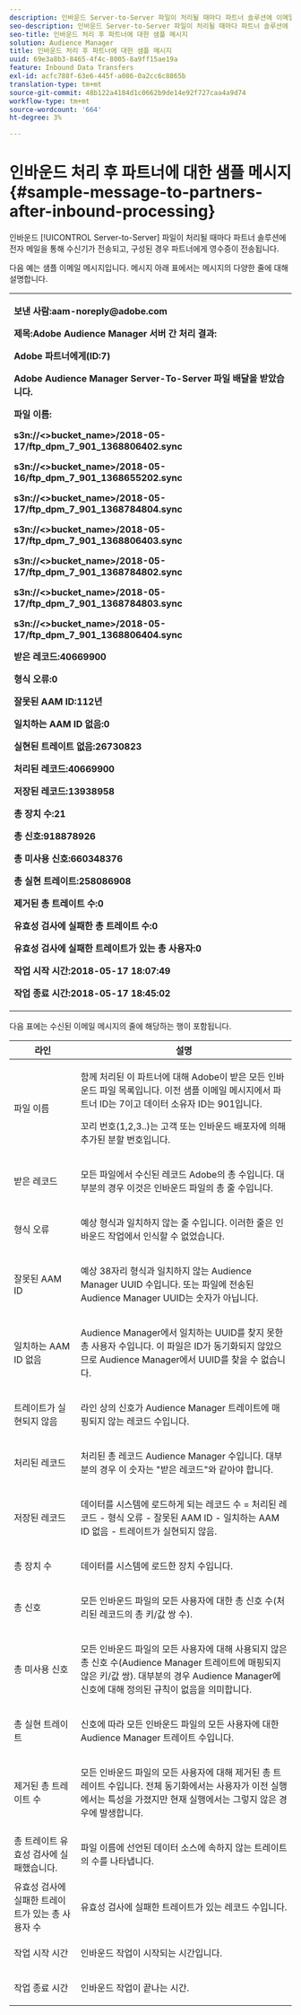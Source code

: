 ```yaml
---
description: 인바운드 Server-to-Server 파일이 처리될 때마다 파트너 솔루션에 이메일을 통해 수신기가 전송되고, 구성된 경우 파트너에게 영수증이 전송됩니다.
seo-description: 인바운드 Server-to-Server 파일이 처리될 때마다 파트너 솔루션에 이메일을 통해 수신기가 전송되고, 구성된 경우 파트너에게 영수증이 전송됩니다.
seo-title: 인바운드 처리 후 파트너에 대한 샘플 메시지
solution: Audience Manager
title: 인바운드 처리 후 파트너에 대한 샘플 메시지
uuid: 69e3a8b3-8465-4f4c-8005-8a9ff15ae19a
feature: Inbound Data Transfers
exl-id: acfc788f-63e6-445f-a086-0a2cc6c8865b
translation-type: tm+mt
source-git-commit: 48b122a4184d1c0662b9de14e92f727caa4a9d74
workflow-type: tm+mt
source-wordcount: '664'
ht-degree: 3%

---
```


# 인바운드 처리 후 파트너에 대한 샘플 메시지{#sample-message-to-partners-after-inbound-processing}

인바운드 [!UICONTROL Server-to-Server] 파일이 처리될 때마다 파트너 솔루션에 전자 메일을 통해 수신기가 전송되고, 구성된 경우 파트너에게 영수증이 전송됩니다.

<!-- r_inbound_message.xml -->

다음 예는 샘플 이메일 메시지입니다. 메시지 아래 표에서는 메시지의 다양한 줄에 대해 설명합니다.

<table id="table_F579C2278A044213BFCEF97F3BEC2C0C"> 
 <tbody> 
  <tr> 
   <td colname="col1"> <p> <b>보낸 사람:aam-noreply@adobe.com  </b> </p> <p> <b>제목:Adobe Audience Manager 서버 간 처리 결과:</b> </p> <p> <b>Adobe 파트너에게(ID:7)</b> <b></b> </p> <p> <b>Adobe Audience Manager Server-To-Server 파일 배달을 받았습니다.</b> </p> <p> <b>파일 이름:</b> <i></i> </p> <p> <b> s3n://&lt;&gt;bucket_name&gt;</i>/2018-05-17/ftp_dpm_7_901_1368806402.sync</b><i> </i></p> <p> <b> s3n://&lt;&gt;bucket_name&gt;</i>/2018-05-16/ftp_dpm_7_901_1368655202.sync  </b><i> </i></p> <p> <b>s3n://&lt;&gt;bucket_name&gt;</i>/2018-05-17/ftp_dpm_7_901_1368784804.sync  </b><i> </i></p> <p> <b>s3n://&lt;&gt;bucket_name&gt;</i>/2018-05-17/ftp_dpm_7_901_1368806403.sync  </b><i> </i></p> <p> <b>s3n://&lt;&gt;bucket_name&gt;</i>/2018-05-17/ftp_dpm_7_901_1368784802.sync  </b><i> </i></p> <p> <b>s3n://&lt;&gt;bucket_name&gt;</i>/2018-05-17/ftp_dpm_7_901_1368784803.sync  </b><i> </i></p> <p> <b>s3n://&lt;&gt;bucket_name&gt;</i>/2018-05-17/ftp_dpm_7_901_1368806404.sync</b><i> </i></p> <p> <b>받은 레코드:40669900</b> </p> <p><b>형식 오류:0</b> </p> <p> <b>잘못된 AAM ID:112년  </b> </p> <p> <b>일치하는 AAM ID 없음:0  </b> </p> <p> <b>실현된 트레이트 없음:26730823  </b> </p> <p> <b>처리된 레코드:40669900  </b> </p> <p> <b>저장된 레코드:13938958  </b> </p> <p> <b>총 장치 수:21  </b> </p> <p> <b>총 신호:918878926  </b> </p> <p> <b>총 미사용 신호:660348376  </b> </p> <p> <b>총 실현 트레이트:258086908  </b> </p> <p> <b>제거된 총 트레이트 수:0  </b> </p> <p> <b>유효성 검사에 실패한 총 트레이트 수:0  </b> </p> <p> <b>유효성 검사에 실패한 트레이트가 있는 총 사용자:0  </b> </p> <p> <b>작업 시작 시간:2018-05-17 18:07:49  </b> </p> <p> <b>작업 종료 시간:2018-05-17 18:45:02</b> </p> </td> 
  </tr> 
 </tbody> 
</table>

다음 표에는 수신된 이메일 메시지의 줄에 해당하는 행이 포함됩니다.

<table id="table_93076D46AC50411395E72B9B987E99BE"> 
 <thead> 
  <tr> 
   <th colname="col1" class="entry"> 라인 </th> 
   <th colname="col2" class="entry"> 설명 </th> 
  </tr> 
 </thead>
 <tbody> 
  <tr> 
   <td colname="col1"> 파일 이름 </td> 
   <td colname="col2"> <p>함께 처리된 이 파트너에 대해 Adobe이 받은 모든 인바운드 파일 목록입니다. 이전 샘플 이메일 메시지에서 파트너 ID는 7이고 데이터 소유자 ID는 901입니다. </p> <p>꼬리 번호(1,2,3..)는 고객 또는 인바운드 배포자에 의해 추가된 분할 번호입니다. </p> </td> 
  </tr> 
  <tr> 
   <td colname="col1"> 받은 레코드 </td> 
   <td colname="col2"> <p>모든 파일에서 수신된 레코드 Adobe의 총 수입니다. 대부분의 경우 이것은 인바운드 파일의 총 줄 수입니다. </p> </td> 
  </tr> 
  <tr> 
   <td colname="col1"> 형식 오류 </td> 
   <td colname="col2"> <p>예상 형식과 일치하지 않는 줄 수입니다. 이러한 줄은 인바운드 작업에서 인식할 수 없었습니다. </p> </td> 
  </tr> 
  <tr> 
   <td colname="col1"> 잘못된 AAM ID </td> 
   <td colname="col2"> <p>예상 38자리 형식과 일치하지 않는 Audience Manager UUID 수입니다. 또는 파일에 전송된 Audience Manager UUID는 숫자가 아닙니다. </p> </td> 
  </tr> 
  <tr> 
   <td colname="col1"> 일치하는 AAM ID 없음 </td> 
   <td colname="col2"> <p>Audience Manager에서 일치하는 UUID를 찾지 못한 총 사용자 수입니다. 이 파일은 ID가 동기화되지 않았으므로 Audience Manager에서 UUID를 찾을 수 없습니다. </p> </td> 
  </tr> 
  <tr> 
   <td colname="col1"> 트레이트가 실현되지 않음 </td> 
   <td colname="col2"> <p>라인 상의 신호가 Audience Manager 트레이트에 매핑되지 않는 레코드 수입니다. </p> </td> 
  </tr> 
  <tr> 
   <td colname="col1"> 처리된 레코드 </td> 
   <td colname="col2"> <p>처리된 총 레코드 Audience Manager 수입니다. 대부분의 경우 이 숫자는 "받은 레코드"와 같아야 합니다. </p> </td> 
  </tr> 
  <tr> 
   <td colname="col1"> 저장된 레코드 </td> 
   <td colname="col2"> <p>데이터를 시스템에 로드하게 되는 레코드 수 = 처리된 레코드 - 형식 오류 - 잘못된 AAM ID - 일치하는 AAM ID 없음 - 트레이트가 실현되지 않음. </p> </td> 
  </tr> 
  <tr> 
   <td colname="col1"> 총 장치 수 </td> 
   <td colname="col2"> <p>데이터를 시스템에 로드한 장치 수입니다. </p> </td> 
  </tr> 
  <tr> 
   <td colname="col1"> 총 신호 </td> 
   <td colname="col2"> <p> 모든 인바운드 파일의 모든 사용자에 대한 총 신호 수(처리된 레코드의 총 키/값 쌍 수). </p> </td> 
  </tr> 
  <tr> 
   <td colname="col1"> 총 미사용 신호 </td> 
   <td colname="col2"> <p>모든 인바운드 파일의 모든 사용자에 대해 사용되지 않은 총 신호 수(Audience Manager 트레이트에 매핑되지 않은 키/값 쌍). 대부분의 경우 Audience Manager에 신호에 대해 정의된 규칙이 없음을 의미합니다. </p> </td> 
  </tr> 
  <tr> 
   <td colname="col1"> 총 실현 트레이트 </td> 
   <td colname="col2"> <p>신호에 따라 모든 인바운드 파일의 모든 사용자에 대한 Audience Manager 트레이트 수입니다. </p> </td> 
  </tr> 
  <tr> 
   <td colname="col1"> 제거된 총 트레이트 수 </td> 
   <td colname="col2"> <p> 모든 인바운드 파일의 모든 사용자에 대해 제거된 총 트레이트 수입니다. 전체 동기화에서는 사용자가 이전 실행에서는 특성을 가졌지만 현재 실행에서는 그렇지 않은 경우에 발생합니다. </p> </td> 
  </tr> 
  <tr> 
   <td colname="col1"> 총 트레이트 유효성 검사에 실패했습니다. </td> 
   <td colname="col2"> <p>파일 이름에 선언된 데이터 소스에 속하지 않는 트레이트의 수를 나타냅니다. </p> </td> 
  </tr> 
  <tr> 
   <td colname="col1"> 유효성 검사에 실패한 트레이트가 있는 총 사용자 수 </td> 
   <td colname="col2"> <p>유효성 검사에 실패한 트레이트가 있는 레코드 수입니다. </p> </td> 
  </tr> 
  <tr> 
   <td colname="col1"> 작업 시작 시간 </td> 
   <td colname="col2"> <p>인바운드 작업이 시작되는 시간입니다. </p> </td> 
  </tr> 
  <tr> 
   <td colname="col1"> 작업 종료 시간 </td> 
   <td colname="col2"> <p>인바운드 작업이 끝나는 시간. </p> </td> 
  </tr> 
 </tbody> 
</table>
